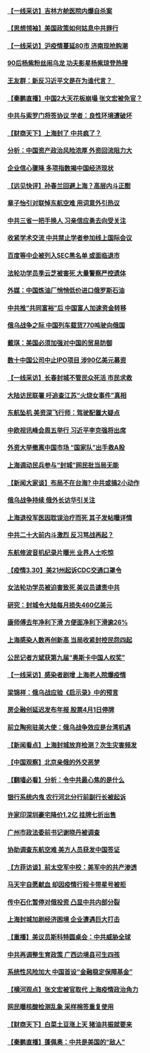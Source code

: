 #### [【一线采访】吉林方舱医院内爆自杀案](../pages/nsc413/n13684478.md) 
#### [【思想领袖】美国政策如何姑息中共罪行](../pages/nsc413/n13654193.md) 
#### [【一线采访】沪疫情蔓延80市 济南现抢购潮](../pages/nsc413/n13684549.md) 
#### [90后杨紫粉丝闹乌龙 功夫影星杨紫琼登热搜](../pages/nsc413/n13684458.md) 
#### [王友群：新反习近平文是在为谁代言？  ](../pages/nsc413/n13684409.md) 
#### [【秦鹏直播】中国2大天花板崩塌 张文宏被免官？](../pages/nsc413/n13684435.md) 
#### [中共与索罗门将签协议 学者：良性环境遭破坏](../pages/nsc413/n13684536.md) 
#### [【财商天下】上海封了 中共疯了？](../pages/nsc413/n13684300.md) 
#### [分析：中国资产政治风险浓厚 外资回流阻力大](../pages/nsc413/n13684349.md) 
#### [企业信心骤降 多项指数揭中国经济现状](../pages/nsc413/n13684393.md) 
#### [【远见快评】孙春兰回避上海？高层内斗正酣](../pages/nsc413/n13684447.md) 
#### [章子怡引对联悼东航空难 用词意外引热议](../pages/nsc413/n13684323.md) 
#### [中共三省一把手换人 习亲信应勇去向受关注](../pages/nsc413/n13684270.md) 
#### [收紧学术交流 中共禁止学者参加线上国际会议](../pages/nsc413/n13684255.md) 
#### [百度等中企被列入SEC黑名单 或面临退市](../pages/nsc413/n13684166.md) 
#### [法轮功学员季云芝被害死 大量警察严控遗体](../pages/nsc413/n13683424.md) 
#### [外媒：中国炼油厂悄悄低价进口俄罗斯石油](../pages/nsc413/n13684278.md) 
#### [中共推“共同富裕”后 中国富人加速资金转移](../pages/nsc413/n13684182.md) 
#### [俄乌战争之际 中国列车载货770吨驶向俄国](../pages/nsc413/n13684205.md) 
#### [戴琪：美国必须加强对中国的贸易防御](../pages/nsc413/n13684167.md) 
#### [数十中国公司中止IPO项目 涉90亿美元募资](../pages/nsc413/n13684104.md) 
#### [【一线采访】长春封城不管民众死活 市民求救](../pages/nsc413/n13683449.md) 
#### [大陆访民联署 吁追查江苏“火烧女事件”真相](../pages/nsc413/n13683624.md) 
#### [东航坠机 美资深飞行师：驾驶配置大疑点](../pages/nsc413/n13683989.md) 
#### [中欧视讯峰会周五举行 习近平李克强将出席](../pages/nsc413/n13683858.md) 
#### [外资大举撤离中国市场 “国家队”出手救A股](../pages/nsc413/n13683770.md) 
#### [上海调动民兵参与“封城”网民批当局无能](../pages/nsc413/n13683226.md) 
#### [【新闻大家谈】布局不在台海? 中共或搞2小动作](../pages/nsc413/n13682479.md) 
#### [俄乌战争持续 俄外长访华引关注](../pages/nsc413/n13683533.md) 
#### [上海退役军医因耽误治疗而死 其子发帖曝详情](../pages/nsc413/n13682858.md) 
#### [中共二十大前内斗激烈 反习骂战再起？](../pages/nsc413/n13682834.md) 
#### [东航修波音机纪录片曝光 业界人士吃惊](../pages/nsc413/n13681599.md) 
#### [【疫情3.30】美21州起诉CDC交通口罩令](../pages/nsc413/n13681868.md) 
#### [女法轮功学员被迫害致死 美议员谴责中共](../pages/nsc413/n13682069.md) 
#### [研究：封城令大陆每月损失460亿美元](../pages/nsc413/n13683203.md) 
#### [康师傅去年净利下滑 方便面净利下滑逾26%](../pages/nsc413/n13682953.md) 
#### [上海感染人数再创新高 当局收紧封控民怨四起](../pages/nsc413/n13683136.md) 
#### [公民记者方斌获第九届“奥斯卡中国人权奖”](../pages/nsc413/n13683013.md) 
#### [【一线采访】感染者剧增 上海老人院爆疫情](../pages/nsc413/n13682806.md) 
#### [梁锦祥：俄乌战应验《启示录》中的预言](../pages/nsc413/n13682256.md) 
#### [房企融创延迟发布年报 股票4月1日停牌](../pages/nsc413/n13682326.md) 
#### [前立陶宛驻美大使：俄乌战争效应是台湾机遇](../pages/nsc413/n13682154.md) 
#### [【新闻看点】上海封城放弃检测？次生灾害频发](../pages/nsc413/n13681738.md) 
#### [【中国观察】北京亲俄的外交恶梦](../pages/nsc413/n13682222.md) 
#### [【翻墙必看】分析：令中共最心焦的是什么](../pages/nsc413/n13682145.md) 
#### [银行系统内鬼 农行河北分行前副行长被起诉](../pages/nsc413/n13682366.md) 
#### [许家印深圳豪宅降价1.2亿 挂牌七折出售](../pages/nsc413/n13682035.md) 
#### [广州市政法委前书记谢晓丹被调查](../pages/nsc413/n13682144.md) 
#### [协助调查东航空难 美方人员获发中国签证](../pages/nsc413/n13681776.md) 
#### [【方菲访谈】前太空军中校：美军中的共产渗透](../pages/nsc413/n13681422.md) 
#### [马天宇自愿献血 却因疫情行程卡带星号被拒](../pages/nsc413/n13681895.md) 
#### [传中石化暂停对俄投资 凸显中共内部分裂](../pages/nsc413/n13682268.md) 
#### [上海封城加剧经济困境 企业遭遇巨大打击](../pages/nsc413/n13681924.md) 
#### [【重播】美议员斯科特圆桌会：中共威胁全球](../pages/nsc413/n13681321.md) 
#### [中共再调整生育政策 广西边境县可生四孩](../pages/nsc413/n13682001.md) 
#### [系统性风险加大 中国首设“金融稳定保障基金”](../pages/nsc413/n13681956.md) 
#### [【横河观点】张文宏被官取代 上海疫情政治角力](../pages/nsc413/n13681839.md) 
#### [网民曝核酸检测乱象 采样棉签重复使用](../pages/nsc413/n13681793.md) 
#### [【财商天下】白菜土豆涨上天 猪油共振就要来](../pages/nsc413/n13681331.md) 
#### [【秦鹏直播】蓬佩奥：中共是美国的“敌人”](../pages/nsc413/n13681819.md) 
